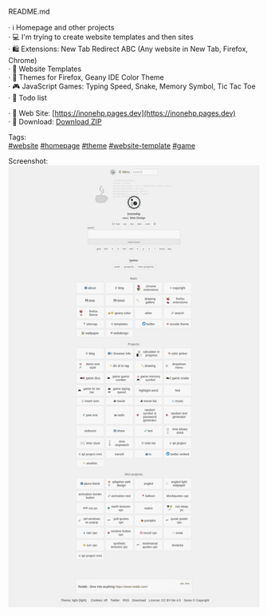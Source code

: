README.md

· ℹ️ Homepage and other projects  
· 💻 I'm trying to create website templates and then sites  
· 🛍 Extensions: New Tab Redirect ABC (Any website in New Tab, Firefox, Chrome)  
· 📄 Website Templates  
· 🎨 Themes for Firefox, Geany IDE Color Theme  
· 🎮 JavaScript Games: Typing Speed, Snake, Memory Symbol, Tic Tac Toe  
· 📝 Todo list  


· 🔗 Web Site: [https://inonehp.pages.dev](https://inonehp.pages.dev)  
· 💾 Download: [Download ZIP](https://github.com/inonehp/inonehp.github.io/archive/refs/heads/main.zip)  

Tags:  
[#website](https://github.com/topics/website?s=updated)
[#homepage](https://github.com/topics/homepage?s=updated)
[#theme](https://github.com/topics/theme?s=updated)
[#website-template](https://github.com/topics/website-template?s=updated)
[#game](https://github.com/topics/game?s=updated)

  
Screenshot:  
![screenshot](/img/screenshot.png)  
 
